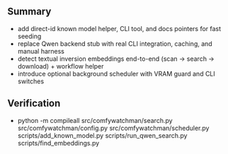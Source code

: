 ## Summary
- add direct-id known model helper, CLI tool, and docs pointers for fast seeding
- replace Qwen backend stub with real CLI integration, caching, and manual harness
- detect textual inversion embeddings end-to-end (scan → search → download) + workflow helper
- introduce optional background scheduler with VRAM guard and CLI switches

## Verification
- python -m compileall src/comfywatchman/search.py src/comfywatchman/config.py src/comfywatchman/scheduler.py scripts/add_known_model.py scripts/run_qwen_search.py scripts/find_embeddings.py
